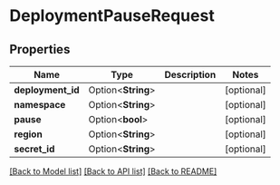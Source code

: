 # DeploymentPauseRequest

## Properties

| Name              | Type               | Description | Notes      |
| ----------------- | ------------------ | ----------- | ---------- |
| **deployment_id** | Option<**String**> |             | [optional] |
| **namespace**     | Option<**String**> |             | [optional] |
| **pause**         | Option<**bool**>   |             | [optional] |
| **region**        | Option<**String**> |             | [optional] |
| **secret_id**     | Option<**String**> |             | [optional] |

[[Back to Model list]](../README.md#documentation-for-models)
[[Back to API list]](../README.md#documentation-for-api-endpoints)
[[Back to README]](../README.md)
